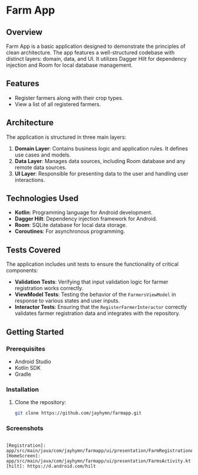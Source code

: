 # Farm App

## Overview

Farm App is a basic application designed to demonstrate the principles of clean architecture. The app features a well-structured codebase with distinct layers: domain, data, and UI. It utilizes Dagger Hilt for dependency injection and Room for local database management.

## Features

- Register farmers along with their crop types.
- View a list of all registered farmers.

## Architecture

The application is structured in three main layers:

1. **Domain Layer**: Contains business logic and application rules. It defines use cases and models.
2. **Data Layer**: Manages data sources, including Room database and any remote data sources.
3. **UI Layer**: Responsible for presenting data to the user and handling user interactions.

## Technologies Used

- **Kotlin**: Programming language for Android development.
- **Dagger Hilt**: Dependency injection framework for Android.
- **Room**: SQLite database for local data storage.
- **Coroutines**: For asynchronous programming.

## Tests Covered

The application includes unit tests to ensure the functionality of critical components:

- **Validation Tests**: Verifying that input validation logic for farmer registration works correctly.
- **ViewModel Tests**: Testing the behavior of the `FarmersViewModel` in response to various states and user inputs.
- **Interactor Tests**: Ensuring that the `RegisterFarmerInteractor` correctly validates farmer registration data and integrates with the repository.

## Getting Started

### Prerequisites

- Android Studio
- Kotlin SDK
- Gradle

### Installation

1. Clone the repository:
   ```bash
   git clone https://github.com/jayhymn/farmapp.git

### Screenshots
```

[Registration]: app/src/main/java/com/jayhymn/farmapp/ui/presentation/FarmRegistrationActivity.kt
[HomeScreen]: app/src/main/java/com/jayhymn/farmapp/ui/presentation/FarmsActivity.kt
[hilt]: https://d.android.com/hilt
